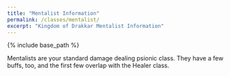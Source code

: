 ```yaml
---
title: "Mentalist Information"
permalink: /classes/mentalist/
excerpt: "Kingdom of Drakkar Mentalist Information"
---
```


{% include base_path %}

Mentalists are your standard damage dealing psionic class. They have a few buffs, too, and the first few overlap with the Healer class.
